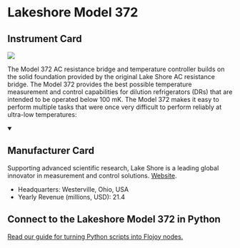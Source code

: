 
# Lakeshore Model 372

## Instrument Card

<img src="https://v5.airtableusercontent.com/v1/19/19/1691539200000/6zG0iiaHi1o_eVPzjRzNog/RW3iCcw9VYvyguM8DxolaxuQZAKIIO9rgrQHY7tqGXgHqFll1V_D_HdDg3lDcjq3LXaNNNUNwG5AhZ_EAyLVbw/Kts99lXNNrDKcWXrJZvOD7GfNj8JQL49aHIK4tKKZXQ"/>
<p>The Model 372 AC resistance bridge and temperature controller builds on the solid foundation provided by the original Lake Shore AC resistance bridge. The Model 372 provides the best possible temperature measurement and control capabilities for dilution refrigerators (DRs) that are intended to be operated below 100 mK. The Model 372 makes it easy to perform multiple tasks that were once very difficult to perform reliably at ultra-low temperatures:</p>

<details open>
<summary><h2>Manufacturer Card</h2></summary>

Supporting advanced scientific research, Lake Shore is a leading global innovator in measurement and control solutions. <a href="https://www.lakeshore.com/home">Website</a>.

<ul>
  <li>Headquarters: Westerville, Ohio, USA</li>
  <li>Yearly Revenue (millions, USD): 21.4</li>
</ul>
</details>

## Connect to the Lakeshore Model 372 in Python

[Read our guide for turning Python scripts into Flojoy nodes.](https://docs.flojoy.ai/custom-nodes/creating-custom-node/)


